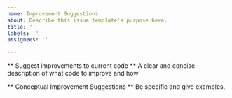 ```yaml
---
name: Improvement Suggestions
about: Describe this issue template's purpose here.
title: ''
labels: ''
assignees: ''

---
```


** Suggest improvements to current code **
A clear and concise description of what code to improve and how

** Conceptual Improvement Suggestions **
Be specific and give examples.
